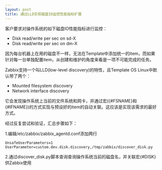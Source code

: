 ```yaml
---
layout: post
title: 通过LLD实现磁盘IO监控性能指标扩展
---
```


客户要求对操作系统的如下磁盘IO性能指标进行监控：

+ Disk read/write per sec on sd-X
+ Disk read/write per sec on dm-X

因为每台机器上在用的磁盘不一样，无法在Template中添加统一的item，而如果针对每一台单独配置item，从创建和维护的角度来看是一项不可能完成的任务。

Zabbix支持一个叫LLD(low-level discovery)的特性，且Template OS Linux中默认带了两个：

+ Mounted filesystem discovery
+ Network interface discovery

它会发现操作系统上当前的文件系统和网卡，并通过宏({#FSNAME}和{#IFNAME})的方式实现与预设好的item的自动关联。这应该是实现该需求的最好方式。

经过反复尝试和验证，汇总步骤如下：

1.编辑/etc/zabbix/zabbix_agentd.conf添加两行

`UnsafeUserParameters=1`
`UserParameter=custom.dev.disk.discovery,/tmp/zabbix/discover_disk.py`

2.通过discover_disk.py脚本查询查询操作系统当前的磁盘名，并关联宏{#DISK}供Zabbix使用
